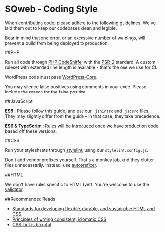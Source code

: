 SQweb - Coding Style
===

When contributing code, please adhere to the following guidelines. We've laid them out to keep our codebases clean and legible.

Bear in mind that one error, or an excessive number of warnings, will prevent a build from being deployed to production.

##PHP

Run all code through [PHP CodeSniffer](https://github.com/squizlabs/PHP_CodeSniffer) with the [PSR-2](http://www.php-fig.org/psr/psr-2/) standard. A custom ruleset with extended line length is available - that's the one we use for CI.

WordPress code must pass [WordPress-Core](https://github.com/WordPress-Coding-Standards/WordPress-Coding-Standards).

You may silence false positives using comments in your code. Please include the reason for the false positive.

##JavaScript

**ES5** : Please follow [this guide](https://github.com/airbnb/javascript/tree/master/es5), and use our `.jshintrc` and `.jscsrc` files. They may slightly differ from the guide – in that case, they take precedence.

**ES6 & TypeScript** : Rules will be introduced once we have production code based off these versions.

##CSS

Run your stylesheets through [stylelint](https://github.com/stylelint/stylelint), using our `stylelint.config.js`.

Don't add vendor prefixes yourself. That's a monkey job, and they clutter files unnecessarily. Instead, use [autoprefixer](https://github.com/postcss/autoprefixer).

##HTML

We don't have rules specific to HTML (yet). You're welcome to use the [validator](https://validator.w3.org).

##Recommended Reads

- [Standards for developing flexible, durable, and sustainable HTML and CSS.](http://codeguide.co)
- [Principles of writing consistent, idiomatic CSS](https://github.com/necolas/idiomatic-css)
- [CSS Lint is harmful](https://2002-2012.mattwilcox.net/archive/entry/id/1054/)